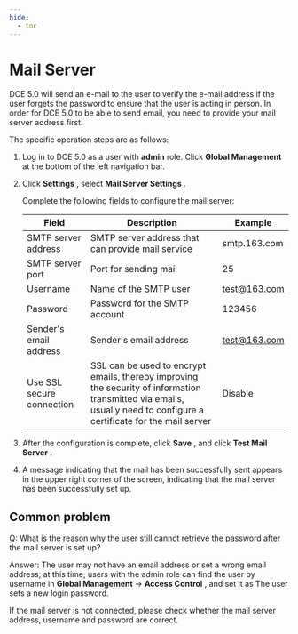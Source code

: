 ```yaml
---
hide:
  - toc
---
```


# Mail Server

DCE 5.0 will send an e-mail to the user to verify the e-mail address if the user forgets the password to ensure that the user is acting in person.
In order for DCE 5.0 to be able to send email, you need to provide your mail server address first.

The specific operation steps are as follows:

1. Log in to DCE 5.0 as a user with __admin__ role. Click __Global Management__ at the bottom of the left navigation bar.

    

1. Click __Settings__ , select __Mail Server Settings__ .

    

    Complete the following fields to configure the mail server:

    | Field | Description | Example |
    | ----- | ----------- | ------------ |
    | SMTP server address | SMTP server address that can provide mail service | smtp.163.com |
    | SMTP server port | Port for sending mail | 25 |
    | Username | Name of the SMTP user | test@163.com |
    | Password | Password for the SMTP account | 123456 |
    | Sender's email address | Sender's email address | test@163.com |
    | Use SSL secure connection | SSL can be used to encrypt emails, thereby improving the security of information transmitted via emails, usually need to configure a certificate for the mail server | Disable |

1. After the configuration is complete, click __Save__ , and click __Test Mail Server__ .

    

1. A message indicating that the mail has been successfully sent appears in the upper right corner of the screen, indicating that the mail server has been successfully set up.

    

## Common problem

Q: What is the reason why the user still cannot retrieve the password after the mail server is set up?

Answer: The user may not have an email address or set a wrong email address; at this time, users with the admin role can find the user by username in __Global Management__ -> __Access Control__ , and set it as The user sets a new login password.

If the mail server is not connected, please check whether the mail server address, username and password are correct.